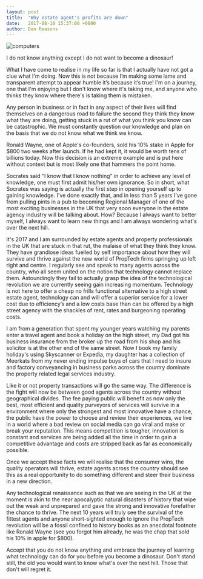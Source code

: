 ```yaml
---
layout: post
title:  "Why estate agent's profits are down"
date:   2017-08-10 15:37:00 +0800
author: Dan Reasons
---
```


![computers]({{site.url}}/images/blog-people.jpg)

I do not know anything except I do not want to become a dinosaur!

What I have come to realise in my life so far is that I actually have not got a clue what I'm doing. Now this is not because I’m making some lame and transparent attempt to appear humble it’s because it’s true! I'm on a journey, one that I'm enjoying but I don't know where it's taking me, and anyone who thinks they know where there's is taking them is mistaken.

<!--more-->

Any person in business or in fact in any aspect of their lives will find themselves on a dangerous road to failure the second they think they know what they are doing, getting stuck in a rut of what you think you know can be catastrophic. We must constantly question our knowledge and plan on the basis that we do not know what we think we know.

Ronald Wayne, one of Apple's co-founders, sold his 10% stake in Apple for $800 two weeks after launch. If he had kept it, it would be worth tens of billions today. Now this decision is an extreme example and is put here without context but is most likely one that hammers the point home.

Socrates said "I know that I know nothing" in order to achieve any level of knowledge, one must first admit his/her own ignorance. So in short, what Socrates was saying is actually the first step in opening yourself up to gaining knowledge. I've done exactly that, and in less than 5 years I've gone from pulling pints in a pub to becoming Regional Manager of one of the most exciting businesses in the UK that very soon everyone in the estate agency industry will be talking about. How? Because I always want to better myself, I always want to learn new things and I am always wondering what's over the next hill.

It's 2017 and I am surrounded by estate agents and property professionals in the UK that are stuck in that rut, the malaise of what they think they know. They have grandiose ideas fuelled by self importance about how they will survive and thrive against the new world of PropTech firms springing up left right and centre. I regularly see and speak to many agents across the country, who all seem united on the notion that technology cannot replace them. Astoundingly they fail to actually grasp the idea of the technological revolution we are currently seeing gain increasing momentum. Technology is not here to offer a cheap no frills functional alternative to a high street estate agent, technology can and will offer a superior service for a lower cost due to efficiency’s and a low costs base than can be offered by a high street agency with the shackles of rent, rates and burgeoning operating costs.

I am from a generation that spent my younger years watching my parents enter a travel agent and book a holiday on the high street, my Dad got his business insurance from the broker up the road from his shop and his solicitor is at the other end of the same street. Now I book my family holiday's using Skyscanner or Expedia, my daughter has a collection of Meerkats from my never ending impulse buys of cars that I need to insure and factory conveyancing in business parks across the country dominate the property related legal services industry.

Like it or not property transactions will go the same way. The difference is the fight will now be between good agents across the country without geographical divides. The fee paying public will benefit as now only the best, most efficient and quality purveyors of services will survive in a environment where only the strongest and most innovative have a chance, the public have the power to choose and review their experiences, we live in a world where a bad review on social media can go viral and make or break your reputation. This means competition is tougher, innovation is constant and services are being added all the time in order to gain a competitive advantage and costs are stripped back as far as economically possible.

Once we accept these facts we will realise that the consumer wins, the quality operators will thrive, estate agents across the country should see this as a real opportunity to do something different and steer their business in a new direction.

Any technological renaissance such as that we are seeing in the UK at the moment is akin to the near apocalyptic natural disasters of history that wipe out the weak and unprepared and gave the strong and innovative forefather the chance to thrive. The next 10 years will truly see the survival of the fittest agents and anyone short-sighted enough to ignore the PropTech revolution will be a fossil confined to history books as an anecdotal footnote like Ronald Wayne (see you forgot him already, he was the chap that sold his 10% in apple for $800).

Accept that you do not know anything and embrace the journey of learning what technology can do for you before you become a dinosaur. Don't stand still, the old you would want to know what's over the next hill. Those that don't will regret it.
